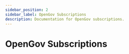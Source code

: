 ```yaml
---
sidebar_position: 2
sidebar_label: OpenGov Subscriptions
description: Documentation for OpenGov subscriptions.
---
```


# OpenGov Subscriptions

